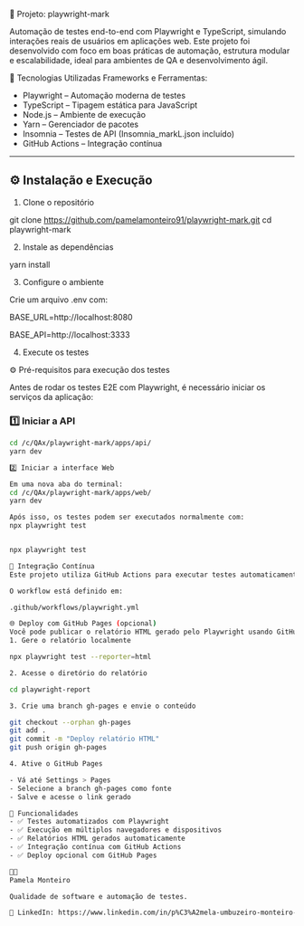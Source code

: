 
🎯 Projeto: playwright-mark

Automação de testes end-to-end com Playwright e TypeScript, simulando interações reais de usuários em aplicações web.
Este projeto foi desenvolvido com foco em boas práticas de automação, estrutura modular e escalabilidade, ideal para ambientes de QA e desenvolvimento ágil.

🚀 Tecnologias Utilizadas
Frameworks e Ferramentas:
- Playwright – Automação moderna de testes
- TypeScript – Tipagem estática para JavaScript
- Node.js – Ambiente de execução
- Yarn – Gerenciador de pacotes
- Insomnia – Testes de API (Insomnia_markL.json incluído)
- GitHub Actions – Integração contínua

---

## ⚙️ Instalação e Execução

1. Clone o repositório
   
git clone https://github.com/pamelamonteiro91/playwright-mark.git
cd playwright-mark

2. Instale as dependências
    
yarn install

3. Configure o ambiente
   
Crie um arquivo .env com:

BASE_URL=http://localhost:8080

BASE_API=http://localhost:3333

4. Execute os testes

⚙️ Pré-requisitos para execução dos testes

Antes de rodar os testes E2E com Playwright, é necessário iniciar os serviços da aplicação:

### 1️⃣ Iniciar a API

```bash
cd /c/QAx/playwright-mark/apps/api/
yarn dev

2️⃣ Iniciar a interface Web

Em uma nova aba do terminal:
cd /c/QAx/playwright-mark/apps/web/
yarn dev

Após isso, os testes podem ser executados normalmente com:
npx playwright test


npx playwright test

🔄 Integração Contínua
Este projeto utiliza GitHub Actions para executar testes automaticamente em cada push ou pull request nas branches main e master. 

O workflow está definido em:

.github/workflows/playwright.yml

🌐 Deploy com GitHub Pages (opcional)
Você pode publicar o relatório HTML gerado pelo Playwright usando GitHub Pages:
1. Gere o relatório localmente

npx playwright test --reporter=html

2. Acesse o diretório do relatório

cd playwright-report

3. Crie uma branch gh-pages e envie o conteúdo

git checkout --orphan gh-pages
git add .
git commit -m "Deploy relatório HTML"
git push origin gh-pages

4. Ative o GitHub Pages

- Vá até Settings > Pages
- Selecione a branch gh-pages como fonte
- Salve e acesse o link gerado

📌 Funcionalidades
- ✅ Testes automatizados com Playwright
- ✅ Execução em múltiplos navegadores e dispositivos
- ✅ Relatórios HTML gerados automaticamente
- ✅ Integração contínua com GitHub Actions
- ✅ Deploy opcional com GitHub Pages

👩‍💻 
Pamela Monteiro

Qualidade de software e automação de testes.

🔗 LinkedIn: https://www.linkedin.com/in/p%C3%A2mela-umbuzeiro-monteiro-souza/

























